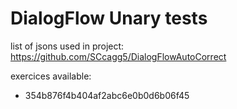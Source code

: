 # DialogFlow Unary tests

list of jsons used in project: https://github.com/SCcagg5/DialogFlowAutoCorrect

exercices available:
- 354b876f4b404af2abc6e0b0d6b06f45
